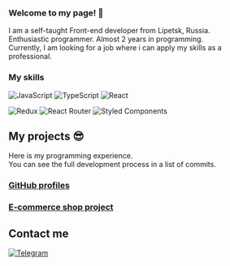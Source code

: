 ### Welcome to my page! 👋 

I am a self-taught Front-end developer from  Lipetsk, Russia.  
Enthusiastic programmer. Almost 2 years in programming.  
Currently, I am looking for a job where i can apply my skills as a professional.

### My skills
![JavaScript](https://img.shields.io/badge/javascript-%23323330.svg?style=for-the-badge&logo=javascript&logoColor=%23F7DF1E) ![TypeScript](https://img.shields.io/badge/typescript-%23007ACC.svg?style=for-the-badge&logo=typescript&logoColor=white) ![React](https://img.shields.io/badge/react-%2320232a.svg?style=for-the-badge&logo=react&logoColor=%2361DAFB)

![Redux](https://img.shields.io/badge/redux-%23593d88.svg?style=for-the-badge&logo=redux&logoColor=white) ![React Router](https://img.shields.io/badge/React_Router-CA4245?style=for-the-badge&logo=react-router&logoColor=white) ![Styled Components](https://img.shields.io/badge/styled--components-DB7093?style=for-the-badge&logo=styled-components&logoColor=white)

## My projects :sunglasses:

Here is my programming experience.  
You can see the full development process in a list of commits.

###  [GitHub profiles](https://github.com/kirillmihalych/github-profiles)
###  [E-commerce shop project](https://github.com/kirillmihalych/furniture-store)

## Contact me
[![Telegram](https://img.shields.io/badge/Telegram-2CA5E0?style=for-the-badge&logo=telegram&logoColor=white)](https://t.me/kirill_mihalych)
